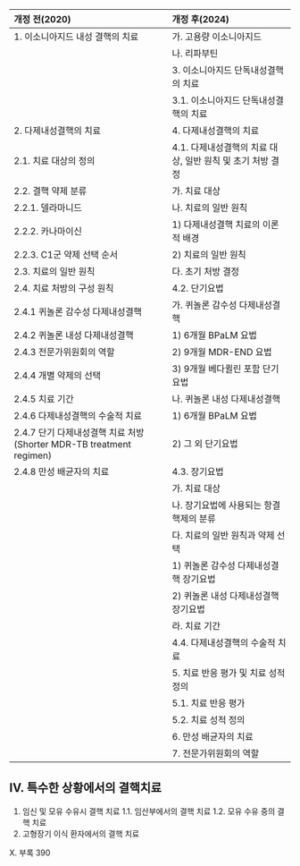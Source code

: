 | 개정 전(2020)                                                     | 개정 후(2024)                                                        |
| :---------------------------------------------------------------- | :------------------------------------------------------------------- |
| 1. 이소니아지드 내성 결핵의 치료                                  | 가. 고용량 이소니아지드                                              |
|                                                                   | 나. 리파부틴                                                         |
|                                                                   | 3. 이소니아지드 단독내성결핵의 치료                                  |
|                                                                   | 3.1. 이소니아지드 단독내성결핵의 치료                                |
| 2. 다제내성결핵의 치료                                            | 4. 다제내성결핵의 치료                                               |
| 2.1. 치료 대상의 정의                                             | 4.1. 다제내성결핵의 치료 대상, 일반 원칙 및 초기 처방 결정           |
| 2.2. 결핵 약제 분류                                               | 가. 치료 대상                                                        |
| 2.2.1. 델라마니드                                                 | 나. 치료의 일반 원칙                                                 |
| 2.2.2. 카나마이신                                                 | 1) 다제내성결핵 치료의 이론적 배경                                   |
| 2.2.3. C1군 약제 선택 순서                                        | 2) 치료의 일반 원칙                                                  |
| 2.3. 치료의 일반 원칙                                             | 다. 초기 처방 결정                                                   |
| 2.4. 치료 처방의 구성 원칙                                        | 4.2. 단기요법                                                        |
| 2.4.1 퀴놀론 감수성 다제내성결핵                                  | 가. 퀴놀론 감수성 다제내성결핵                                       |
| 2.4.2 퀴놀론 내성 다제내성결핵                                    | 1) 6개월 BPaLM 요법                                                  |
| 2.4.3 전문가위원회의 역할                                         | 2) 9개월 MDR-END 요법                                                |
| 2.4.4 개별 약제의 선택                                            | 3) 9개월 베다퀼린 포함 단기요법                                      |
| 2.4.5 치료 기간                                                   | 나. 퀴놀론 내성 다제내성결핵                                         |
| 2.4.6 다제내성결핵의 수술적 치료                                  | 1) 6개월 BPaLM 요법                                                  |
| 2.4.7 단기 다제내성결핵 치료 처방(Shorter MDR-TB treatment regimen) | 2) 그 외 단기요법                                                    |
| 2.4.8 만성 배균자의 치료                                          | 4.3. 장기요법                                                        |
|                                                                   | 가. 치료 대상                                                        |
|                                                                   | 나. 장기요법에 사용되는 항결핵제의 분류                              |
|                                                                   | 다. 치료의 일반 원칙과 약제 선택                                     |
|                                                                   | 1) 퀴놀론 감수성 다제내성결핵 장기요법                               |
|                                                                   | 2) 퀴놀론 내성 다제내성결핵 장기요법                                 |
|                                                                   | 라. 치료 기간                                                        |
|                                                                   | 4.4. 다제내성결핵의 수술적 치료                                      |
|                                                                   | 5. 치료 반응 평가 및 치료 성적 정의                                  |
|                                                                   | 5.1. 치료 반응 평가                                                  |
|                                                                   | 5.2. 치료 성적 정의                                                  |
|                                                                   | 6. 만성 배균자의 치료                                                |
|                                                                   | 7. 전문가위원회의 역할                                               |

## IV. 특수한 상황에서의 결핵치료
1. 임신 및 모유 수유시 결핵 치료
    1.1. 임산부에서의 결핵 치료
    1.2. 모유 수유 중의 결핵 치료
2. 고형장기 이식 환자에서의 결핵 치료

X. 부록 <PAGE>390